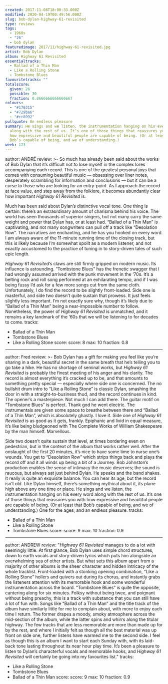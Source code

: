 ```yaml
---
created: 2017-11-08T18:00:33.000Z
modified: 2020-04-19T00:49:56.000Z
slug: bob-dylan-highway-61-revisited
type: reviews
tags:
  - 1960s
  - "26"
  - bob dylan
featuredimage: 2017/11/highway-61-revisited.jpg
artist: Bob Dylan
album: Highway 61 Revisited
essentialtracks:
  - Ballad of a Thin Man
  - Like a Rolling Stone
  - Tombstone Blues
favouritetracks: ""
totalscore:
  given: 26
  possible: 30
  fraction: 0.8666666666666667
colours:
  - "#170315"
  - "#729ba6"
  - "#cc8992"
pullquote: An endless pleasure
summary: He sings and we listen, the instrumentation hanging on his every word
  along with the rest of us. It’s one of those things that reassures you with
  how expressive and beautiful people are capable of being. (Or at least that
  Bob’s capable of being, and we of understanding.)
week: 123
---
```

author: ANDRÉ
review: >-
  So much has already been said about the works of Bob Dylan that it’s difficult
  not to lose myself in the complex lores accompanying each record. This is one
  of the greatest personal joys that comes with consuming beautiful music —
  obsessing over liner notes, desperately scrambling for information and
  conclusions — but it can be a curse to those who are looking for an
  entry-point. As I approach the record at face value, and step away from the
  folklore, it becomes abundantly clear how important *Highway 61 Revisited* is.

  Much has been said about Dylan’s distinctive vocal tone. One thing is certain: there’s an extraordinary amount of charisma behind his voice. The world has seen thousands of superior singers, but not many carry the same weight and power that Dylan has, or at least had. “Ballad of a Thin Man” is captivating, and not many songwriters can pull off a track like “Desolation Row”. The narratives are enchanting, and he has you hooked on every word. I am always aware of the 11-minute running time of the closing track, but this is likely because I’m somewhat spoilt as a modern listener, and not exactly accustomed to the practice of tuning in to story-driven tales of such epic length.

  *Highway 61 Revisited*’s claws are still firmly gripped on modern music. Its influence is astounding. “Tombstone Blues” has the frenetic swagger that I had wrongly assumed arrived with the punk movement in the ‘70s. It’s a belting rock and roll song performed at an exhilarating tempo, and if I was being fussy I’d ask for a few more songs cut from the same cloth. Unfortunately, I do find the record to be slightly front-loaded. Side one is masterful, and side two doesn’t quite sustain that prowess. It just feels slightly less important. I’m not exactly sure why, though it’s likely due to “Ballad of a Thin Man” being a near-impossible number to follow. Nonetheless, the power of *Highway 61 Revisited* is unmatched, and it remains a key landmark of the ‘60s that we will be listening to for decades to come.
tracks:
  - Ballad of a Thin Man
  - ­­Tombstone Blues
  - ­­Like a Rolling Stone
score:
  score: 8
  max: 10
  fraction: 0.8
---
author: Fred
review: >-
  Bob Dylan has a gift for making you feel like you’re sharing in a dark,
  beautiful secret in the same breath that he’s telling you to go take a hike.
  He has no shortage of seminal works, but *Highway 61 Revisited* is probably
  the finest meeting of his anger and his clarity. The record is almost
  everything it’s cracked up to be, and that amounts to something pretty special
  — especially where side one is concerned. The no bullshit drum intro to “Like
  a Rolling Stone” is classic Dylan, smashing the door in with a
  straight-to-business thud, and the record continues in kind. The opener’s a
  masterpiece. Not much I can add there. The guitar motif on “Tombstone Blues”
  is perfect. Thank god he went electric. The instrumentals are given some space
  to breathe between there and “Ballad of a Thin Man”, which is absolutely
  ghastly. I love it. Side one of *Highway 61 Revisited* is as good as it gets,
  frankly. Epiphanic and livid in equal measure, it’s like being bludgeoned with
  The Complete Works of William Shakespeare by the man himself. Marvellous.

  Side two doesn’t quite sustain that level, at times bordering even on pedestrian, but in the context of the album that works rather well. After the onslaught of the first 20 minutes, it’s nice to have some time to nurse one’s wounds. You get to “Desolation Row” which strips things back and plays the record off and it all winds up being a bit of a Journey. Bob Johnston’s production enables the sense of intimacy the music deserves; the sound is raucous, but always sat just behind Dylan. He speaks and the band shakes. It really is quite an exquisite balance. You can hear its age, but the record isn’t old. Like Dylan himself, there’s something mythical about it, its plane high above any one time or place. He sings and we listen, the instrumentation hanging on his every word along with the rest of us. It’s one of those things that reassures you with how expressive and beautiful people are capable of being. (Or at least that Bob’s capable of being, and we of understanding.) One for the ages, and an endless pleasure.
tracks:
  - Ballad of a Thin Man
  - ­­Like a Rolling Stone
  - ­­Tombstone Blues
score:
  score: 9
  max: 10
  fraction: 0.9
---
author: ANDREW
review: "*Highway 61 Revisited* manages to do a lot with seemingly little. At
  first glance, Bob Dylan uses simple chord structures, down to earth vocals and
  story-driven lyrics which puts him alongside an overwhelming sea of other
  artists. But what sets this album apart from a majority of other albums is the
  sheer character and hidden intricacy of the whole tracklist. Front-loaded with
  a stonking opening combination, “Like a Rolling Stone” hollers and quivers out
  during its chorus, and instantly grabs the listeners attention with its
  memorable hook and some wonderful instrumentation across the board. “Tombstone
  Blues” is quite the opposite, cantering along for six minutes. Folksy without
  being twee, and poignant without being preachy, this is a track with substance
  that you can still have a lot of fun with. Songs like “Ballad of a Thin Man”
  and the title track of the album have similarly little for me to complain
  about, with more to enjoy each time I return. The former drapes a moody, smoky
  atmosphere across the mid-section of the album, while the latter spins and
  whirrs along the titular highway. The few tracks that are less memorable are
  more than made up for by the rest, and where I initially felt as though all
  the best material was up front on side one, further listens have warmed me to
  the second side. I feel as though this is an album I want to start each Sunday
  with, with its laid-back tone lasting throughout its near hour play time. It’s
  been a pleasure to listen to Dylan’s characterful vocals and memorable hooks,
  and *Highway 61 Revisited* will certainly be going into my favourites list."
tracks:
  - Like a Rolling Stone
  - ­­Tombstone Blues
  - ­­Ballad of a Thin Man
score:
  score: 9
  max: 10
  fraction: 0.9
